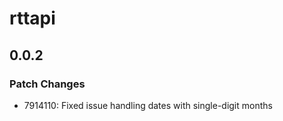 # rttapi

## 0.0.2

### Patch Changes

- 7914110: Fixed issue handling dates with single-digit months
